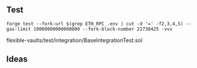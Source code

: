 ## Test 
```
forge test --fork-url $(grep ETH_RPC .env | cut -d '=' -f2,3,4,5) --gas-limit 10000000000000000 --fork-block-number 22730425 -vvv
```

flexible-vaults/test/integration/BaseIntegrationTest.sol

## Ideas
